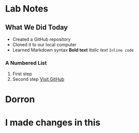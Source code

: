 
# Lab Notes
## What We Did Today
- Created a GitHub repository
- Cloned it to our local computer
- Learned Markdown syntax
**Bold text**
*Italic text*
`Inline code`
### A Numbered List
1. First step
2. Second step
[Visit GitHub](https://github.com)

# Dorron

# I made changes in this
 